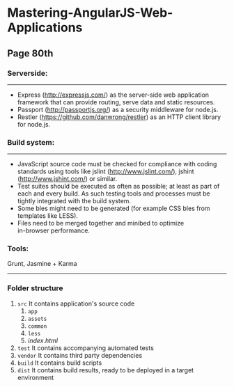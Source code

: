 # Mastering-AngularJS-Web-Applications
## Page 80th

### Serverside:
_______________
+ Express (http://expressjs.com/) as the server-side web application 
framework that can provide routing, serve data and static resources.
+ Passport (http://passportjs.org/) as a security middleware for node.js.
+ Restler (https://github.com/danwrong/restler) as an HTTP client library 
for node.js.

### Build system:
_______________
+ JavaScript source code must be checked for compliance with coding 
standards using tools like jslint (http://www.jslint.com/), jshint  
(http://www.jshint.com/) or similar.
+ Test suites should be executed as often as possible; at least as part of  
each and every build. As such testing tools and processes must be  
tightly integrated with the build system.
+ Some bles might need to be generated (for example CSS bles from  
templates like LESS).
+ Files need to be merged together and minibed to optimize  
in-browser performance.

### Tools:
Grunt, Jasmine + Karma
_______________

### Folder structure
1. `src` It contains application's source code
    1. `app`
    2. `assets`
    3. `common`
    4. `less`
    5. _index.html_
2. `test` It contains accompanying automated tests
3. `vendor` It contains third party dependencies
4. `build` It contains build scripts
5. `dist` It contains build results, ready to be deployed in a target environment
